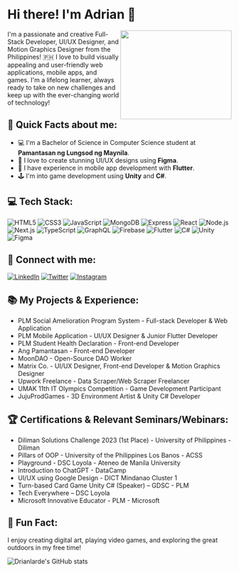 # Hi there! I'm Adrian 👋

<img align="right" src="https://media.giphy.com/media/LmNwrBhejkK9EFP504/giphy.gif" width="250" height="200">

I'm a passionate and creative Full-Stack Developer, UI/UX Designer, and Motion Graphics Designer from the Philippines! 🇵🇭 I love to build visually appealing and user-friendly web applications, mobile apps, and games. I'm a lifelong learner, always ready to take on new challenges and keep up with the ever-changing world of technology!

## 🚀 Quick Facts about me:

- 💻 I'm a Bachelor of Science in Computer Science student at **Pamantasan ng Lungsod ng Maynila**.
- 🎨 I love to create stunning UI/UX designs using **Figma**.
- 📱 I have experience in mobile app development with **Flutter**.
- 🕹️ I'm into game development using **Unity** and **C#**.

## 💻 Tech Stack:

![HTML5](https://img.shields.io/badge/HTML5-E34F26?style=flat-square&logo=html5&logoColor=white)
![CSS3](https://img.shields.io/badge/CSS3-1572B6?style=flat-square&logo=css3&logoColor=white)
![JavaScript](https://img.shields.io/badge/JavaScript-F7DF1E?style=flat-square&logo=javascript&logoColor=black)
![MongoDB](https://img.shields.io/badge/MongoDB-4EA94B?style=flat-square&logo=mongodb&logoColor=white)
![Express](https://img.shields.io/badge/Express-000000?style=flat-square&logo=express&logoColor=white)
![React](https://img.shields.io/badge/React-61DAFB?style=flat-square&logo=react&logoColor=black)
![Node.js](https://img.shields.io/badge/Node.js-339933?style=flat-square&logo=node-dot-js&logoColor=white)
![Next.js](https://img.shields.io/badge/Next.js-000000?style=flat-square&logo=next-dot-js&logoColor=white)
![TypeScript](https://img.shields.io/badge/TypeScript-3178C6?style=flat-square&logo=typescript&logoColor=white)
![GraphQL](https://img.shields.io/badge/GraphQL-E434AA?style=flat-square&logo=graphql&logoColor=white)
![Firebase](https://img.shields.io/badge/Firebase-FFCA28?style=flat-square&logo=firebase&logoColor=black)
![Flutter](https://img.shields.io/badge/Flutter-02569B?style=flat-square&logo=flutter&logoColor=white)
![C#](https://img.shields.io/badge/C%23-239120?style=flat-square&logo=c-sharp&logoColor=white)
![Unity](https://img.shields.io/badge/Unity-000000?style=flat-square&logo=unity&logoColor=white)
![Figma](https://img.shields.io/badge/Figma-F24E1E?style=flat-square&logo=figma&logoColor=white)

## 🔗 Connect with me:

[![LinkedIn](https://img.shields.io/badge/LinkedIn-0077B5?style=flat-square&logo=linkedin&logoColor=white)](https://www.linkedin.com/in/drianlarde/)
[![Twitter](https://img.shields.io/badge/Twitter-1DA1F2?style=flat-square&logo=twitter&logoColor=white)](https://twitter.com/drianlarde_alt)
[![Instagram](https://img.shields.io/badge/Instagram-E4405F?style=flat-square&logo=instagram&logoColor=white)](https://www.instagram.com/eydiwowers/)

## 📚 My Projects & Experience:

- PLM Social Amelioration Program System - Full-stack Developer & Web Application
- PLM Mobile Application - UI/UX Designer & Junior Flutter Developer
- PLM Student Health Declaration - Front-end Developer
- Ang Pamantasan - Front-end Developer
- MoonDAO - Open-Source DAO Worker
- Matrix Co. - UI/UX Designer, Front-end Developer & Motion Graphics Designer
- Upwork Freelance - Data Scraper/Web Scraper Freelancer
- UMAK 11th IT Olympics Competition - Game Development Participant
- JujuProdGames - 3D Environment Artist & Unity C# Developer

## 🏆 Certifications & Relevant Seminars/Webinars:

- Diliman Solutions Challenge 2023 (1st Place) - University of Philippines - Diliman
- Pillars of OOP - University of the Philippines Los Banos - ACSS
- Playground - DSC Loyola - Ateneo de Manila University
- Introduction to ChatGPT - DataCamp
- UI/UX using Google Design - DICT Mindanao Cluster 1
- Turn-based Card Game Unity C# (Speaker) – GDSC - PLM
- Tech Everywhere – DSC Loyola
- Microsoft Innovative Educator - PLM - Microsoft

## 🌟 Fun Fact:

I enjoy creating digital art, playing video games, and exploring the great outdoors in my free time!

![Drianlarde's GitHub stats](https://github-readme-stats.vercel.app/api?username=drianlarde&show_icons=true&theme=tokyonight)

<!--
**drianlarde/drianlarde** is a ✨ _special_ ✨ repository because its `README.md` (this file) appears on your GitHub profile.

Here are some ideas to get you started:

- 🔭 I’m currently working on ...
- 🌱 I’m currently learning ...
- 👯 I’m looking to collaborate on ...
- 🤔 I’m looking for help with ...
- 💬 Ask me about ...
- 📫 How to reach me: ...
- 😄 Pronouns: ...
- ⚡ Fun fact: ...
-->
